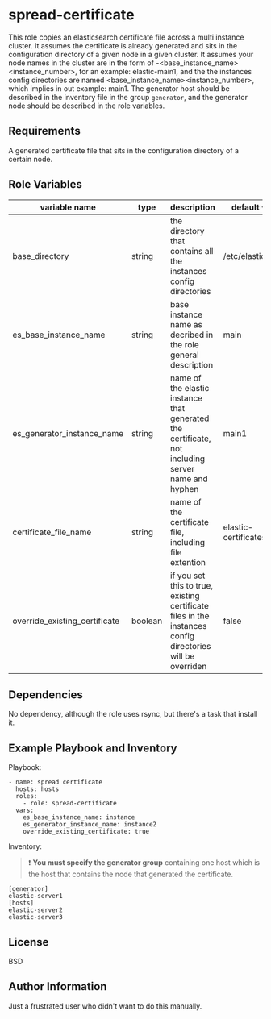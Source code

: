 spread-certificate
==================

This role copies an elasticsearch certificate file across a multi instance cluster. It assumes the certificate is already generated and sits in the configuration directory of a given node in a given cluster.
It assumes your node names in the cluster are in the form of <host>-<base_instance_name><instance_number>, for an example: elastic-main1, and the the instances config directories are named <base_instance_name><instance_number>, which implies in out example: main1.
The generator host should be described in the inventory file in the group `generator`, and the generator node should be described in the role variables.

Requirements
----------

A generated certificate file that sits in the configuration directory of a certain node.

Role Variables
--------------

variable name | type | description | default value
------------- | -------- | ------------------------ | -------------
base_directory | string | the directory that contains all the instances config directories | /etc/elasticsearch
es_base_instance_name | string | base instance name as decribed in the role general description | main
es_generator_instance_name | string | name of the elastic instance that generated the certificate, not including server name and hyphen | main1
certificate_file_name | string | name of the certificate file, including file extention | elastic-certificates.p12
override_existing_certificate | boolean | if you set this to true, existing certificate files in the instances config directories will be overriden | false


Dependencies
------------

No dependency, although the role uses rsync, but there's a task that install it.

Example Playbook and Inventory
------------------------------
Playbook:

    - name: spread certificate
      hosts: hosts
      roles:
        - role: spread-certificate
      vars:
        es_base_instance_name: instance
        es_generator_instance_name: instance2
        override_existing_certificate: true

Inventory:
> :exclamation: **You must specify the generator group** containing one host which is the host that contains the node that generated the certificate.

    [generator]
    elastic-server1
    [hosts]
    elastic-server2
    elastic-server3

License
-------

BSD

Author Information
------------------

Just a frustrated user who didn't want to do this manually.
